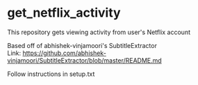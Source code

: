 # get_netflix_activity
This repository gets viewing activity from user's Netflix account

Based off of abhishek-vinjamoori's SubtitleExtractor <br>
Link: https://github.com/abhishek-vinjamoori/SubtitleExtractor/blob/master/README.md

Follow instructions in setup.txt
